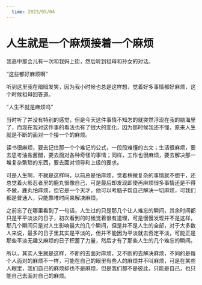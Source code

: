 ```yaml
---
  time: 2023/05/04
---
```

# 人生就是一个麻烦接着一个麻烦

我高中那会儿有一次和我妈上街，然后听到祖母和孙女的对话。

“这些都好麻烦啊”

听到这里我在暗暗发笑，因为我小时候也总是这样想，觉着好多事情都好麻烦，这个时候祖母回答道。

“人生不就是麻烦吗”

当时听了并没有特别的感觉，但是今天这件事情不知怎的就突然浮现在我的脑海里了，而现在我对这件事的看法也有了很大的变化，因为那时候我还不懂，原来人生就是不断的面对一个接一个的麻烦。

读书很麻烦，要去记住那一个个难记的公式，一段段难懂的古文；生活很麻烦，要去思考油盐酱醋，要去面对各种奇怪的事情；同样，工作也很麻烦，要去解决那一堆复杂繁琐的东西，要去面对领导和上级的要求。

可是人生啊，不就是这样吗，以前总是怕麻烦，觉着稍微复杂的事情就不想干，还总觉着火影忍者里的鹿丸很像自己，可是最后却发现即使再麻烦很多事情还是不得不做，鹿丸怕麻烦，但它是一个天才，他可以考脑子帮自己解决一切麻烦，可我们都是普通人，只能靠堆时间来解决麻烦。

之前忘了在哪里看到了一句话，人生过的只是那几个让人难忘的瞬间，其余时间都只是平平淡淡的日子，初次看到的时候觉着很有道理，可是慢慢发现并不是这样，那几个瞬间只是对人生影响最大的几个瞬间，但是并不是人生的全部，对于大多数人来说，最多的日子里其实是平淡的，但并不能因为平淡就去否定平淡，可能正是那些平淡无趣又麻烦的日子积蓄了力量，然后才有了那些人生的几个难忘的瞬间。

所以，其实人生就是这样，不断的去面对麻烦，又不断的去解决麻烦，不同的是每个人面对的麻烦不一样，可能在自己的眼里有些人的麻烦并不叫麻烦，可是在某些人眼里，我们自己的麻烦却也不是麻烦，但是我们都不是彼此，只能是自己，也只能自己去面对自己的麻烦。
